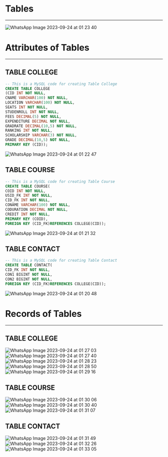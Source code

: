 # Tables
---
![WhatsApp Image 2023-09-24 at 01 23 40](https://github.com/Anuprita579/UniFind/assets/141035951/4b2d0baa-42ee-49be-8c0c-646ca92e12e9)
# Attributes of Tables
---
## TABLE COLLEGE
```sql
-- This is a MySQL code for creating Table College
CREATE TABLE COLLEGE
(CID INT NOT NULL,
CNAME VARCHAR(100) NOT NULL,
LOCATION VARCHAR(100) NOT NULL,
SEATS INT NOT NULL,
STUDENROLL INT NOT NULL,
FEES DECIMAL(5) NOT NULL,
EXPENDITURE DECIMAL NOT NULL,
GRADRATE DECIMAL(10,5) NOT NULL,
RANKING INT NOT NULL,
SCHOLARSHIP VARCHAR(3) NOT NULL,
GRADE DECIMAL(10,5) NOT NULL,
PRIMARY KEY (CID));
```
![WhatsApp Image 2023-09-24 at 01 22 47](https://github.com/Anuprita579/UniFind/assets/141035951/6dec65fa-37f7-49a1-bc69-33444bd5cf5d)
## TABLE COURSE
```sql
-- This is a MySQL code for creating Table Course
CREATE TABLE COURSE(
COID INT NOT NULL,
USID_FK INT NOT NULL,
CID_FK INT NOT NULL,
CONAME VARCHAR(100) NOT NULL,
CODURATION DECIMAL NOT NULL,
CREDIT INT NOT NULL,
PRIMARY KEY (COID),
FOREIGN KEY (CID_FK)REFERENCES COLLEGE(CID));
```
![WhatsApp Image 2023-09-24 at 01 21 32](https://github.com/Anuprita579/UniFind/assets/141035951/0ec2f183-64c2-4363-9e03-8b121121ef7c)
## TABLE CONTACT
```sql
-- This is a MySQL code for creating Table Contact
CREATE TABLE CONTACT(
CID_FK INT NOT NULL,
CON1 BIGINT NOT NULL,
CON2 BIGINT NOT NULL,
FOREIGN KEY (CID_FK)REFERENCES COLLEGE(CID));
```
![WhatsApp Image 2023-09-24 at 01 20 48](https://github.com/Anuprita579/UniFind/assets/141035951/9230bb73-6197-4101-a241-60f5938a0824)
# Records of Tables
---
## TABLE COLLEGE
![WhatsApp Image 2023-09-24 at 01 27 03](https://github.com/Anuprita579/UniFind/assets/141035951/cb3cb326-5a50-4527-9886-25cab264bcd6)
![WhatsApp Image 2023-09-24 at 01 27 40](https://github.com/Anuprita579/UniFind/assets/141035951/3354e5c6-554b-42fc-921b-f27d518cb5f2)
![WhatsApp Image 2023-09-24 at 01 28 23](https://github.com/Anuprita579/UniFind/assets/141035951/d8911ed0-e585-4eb1-93d6-a8571295b872)
![WhatsApp Image 2023-09-24 at 01 28 50](https://github.com/Anuprita579/UniFind/assets/141035951/ce96fe8b-5334-4741-b6e2-1cef4cdacc25)
![WhatsApp Image 2023-09-24 at 01 29 16](https://github.com/Anuprita579/UniFind/assets/141035951/c570e741-07e1-4ef2-a5a2-a05f19c18441)
## TABLE COURSE
![WhatsApp Image 2023-09-24 at 01 30 06](https://github.com/Anuprita579/UniFind/assets/141035951/b1660af2-6ed7-469e-a9bf-8e6a9749358d)
![WhatsApp Image 2023-09-24 at 01 30 40](https://github.com/Anuprita579/UniFind/assets/141035951/96df7fc3-6709-48f9-835d-08cf7fac29e7)
![WhatsApp Image 2023-09-24 at 01 31 07](https://github.com/Anuprita579/UniFind/assets/141035951/77ef7160-e841-4931-9a90-3342dfef67c7)
## TABLE CONTACT
![WhatsApp Image 2023-09-24 at 01 31 49](https://github.com/Anuprita579/UniFind/assets/141035951/e96afd90-c798-463a-9cc2-1151ba03102a)
![WhatsApp Image 2023-09-24 at 01 32 26](https://github.com/Anuprita579/UniFind/assets/141035951/8d54880c-b28d-4ca0-a766-95458e83fd4c)
![WhatsApp Image 2023-09-24 at 01 33 05](https://github.com/Anuprita579/UniFind/assets/141035951/51357a0f-b18b-4d89-96f9-1210b56e6752)



